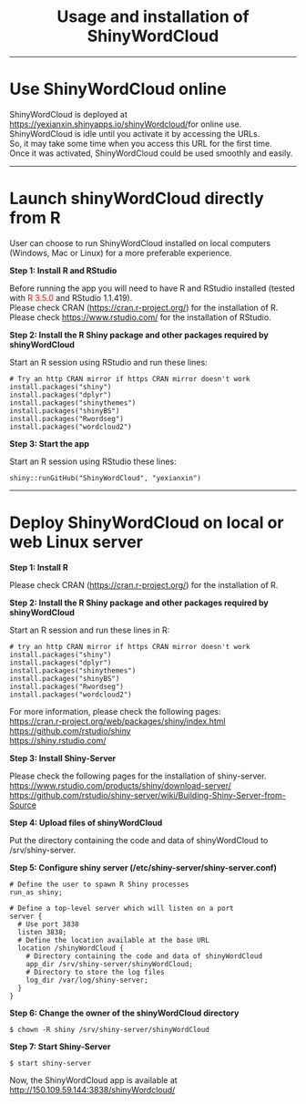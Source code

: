 <h1> <center>Usage and installation of ShinyWordCloud</center> </h1>



*****


#	<font>Use ShinyWordCloud online</font>

ShinyWordCloud is deployed at <a href="https://yexianxin.shinyapps.io/shinyWordcloud/" target=_blank>https://yexianxin.shinyapps.io/shinyWordcloud/</a>for online use.  
ShinyWordCloud is idle until you activate it by accessing the URLs.  
So, it may take some time when you access this URL for the first time.   
Once it was activated, ShinyWordCloud could be used smoothly and easily.

*****

#  <font>Launch shinyWordCloud directly from R </font>

User can choose to run ShinyWordCloud installed on local computers (Windows, Mac or Linux) for a more preferable experience.

**Step 1: Install R and RStudio**

Before running the app you will need to have R and RStudio installed (tested with <font color="red">R 3.5.0</font> and RStudio 1.1.419).  
Please check CRAN (https://cran.r-project.org/) for the installation of R.  
Please check https://www.rstudio.com/ for the installation of RStudio.  

**Step 2: Install the R Shiny package and other packages required by shinyWordCloud**

Start an R session using RStudio and run these lines:  
```
# Try an http CRAN mirror if https CRAN mirror doesn't work
install.packages("shiny")
install.packages("dplyr")
install.packages("shinythemes")
install.packages("shinyBS")
install.packages("Rwordseg")
install.packages("wordcloud2")
```

**Step 3: Start the app**  

Start an R session using RStudio these lines:  
```
shiny::runGitHub("ShinyWordCloud", "yexianxin")  
``` 
*****

#	<font >Deploy ShinyWordCloud on local or web Linux server</font>

**Step 1: Install R**  

Please check CRAN (https://cran.r-project.org/) for the installation of R.

**Step 2: Install the R Shiny package and other packages required by shinyWordCloud**  

Start an R session and run these lines in R:  
```
# try an http CRAN mirror if https CRAN mirror doesn't work  
install.packages("shiny")
install.packages("dplyr")
install.packages("shinythemes")
install.packages("shinyBS")
install.packages("Rwordseg")
install.packages("wordcloud2")
```

For more information, please check the following pages:  
https://cran.r-project.org/web/packages/shiny/index.html  
https://github.com/rstudio/shiny  
https://shiny.rstudio.com/  

**Step 3: Install Shiny-Server**

Please check the following pages for the installation of shiny-server.  
https://www.rstudio.com/products/shiny/download-server/  
https://github.com/rstudio/shiny-server/wiki/Building-Shiny-Server-from-Source  

**Step 4: Upload files of shinyWordCloud**

Put the directory containing the code and data of shinyWordCloud to /srv/shiny-server.  

**Step 5: Configure shiny server (/etc/shiny-server/shiny-server.conf)**

```
# Define the user to spawn R Shiny processes
run_as shiny;

# Define a top-level server which will listen on a port
server {  
  # Use port 3838  
  listen 3838;  
  # Define the location available at the base URL  
  location /shinyWordCloud {  
    # Directory containing the code and data of shinyWordCloud  
    app_dir /srv/shiny-server/shinyWordCloud;  
    # Directory to store the log files  
    log_dir /var/log/shiny-server;  
  }  
}  
```

**Step 6: Change the owner of the shinyWordCloud directory**

```
$ chown -R shiny /srv/shiny-server/shinyWordCloud  
```

**Step 7: Start Shiny-Server**

```
$ start shiny-server  
```

Now, the ShinyWordCloud app is available at http://150.109.59.144:3838/shinyWordcloud/


